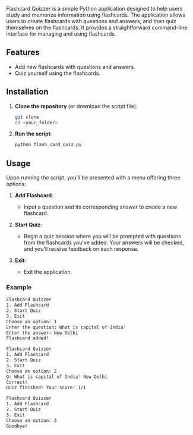 Flashcard Quizzer is a simple Python application designed to help users study and memorize information using flashcards. The application allows users to create flashcards with questions and answers, and then quiz themselves on the flashcards. It provides a straightforward command-line interface for managing and using flashcards.

## Features

- Add new flashcards with questions and answers.
- Quiz yourself using the flashcards.

## Installation

1. **Clone the repository** (or download the script file):

    ```bash
    git clone 
    cd <your_folder>
    ```

2. **Run the script**:

    ```bash
    python flash_card_quiz.py
    ```

## Usage

Upon running the script, you'll be presented with a menu offering three options:

1. **Add Flashcard**: 
   - Input a question and its corresponding answer to create a new flashcard.
   
2. **Start Quiz**: 
   - Begin a quiz session where you will be prompted with questions from the flashcards you've added. Your answers will be checked, and you'll receive feedback on each response.

3. **Exit**: 
   - Exit the application.

### Example


```bash
Flashcard Quizzer
1. Add Flashcard
2. Start Quiz
3. Exit
Choose an option: 1
Enter the question: What is capital of India?
Enter the answer: New Delhi
Flashcard added!

Flashcard Quizzer
1. Add Flashcard
2. Start Quiz
3. Exit
Choose an option: 2
Q: What is capital of India? New Delhi
Correct!
Quiz finished! Your score: 1/1

Flashcard Quizzer
1. Add Flashcard
2. Start Quiz
3. Exit
Choose an option: 3
Goodbye!
```